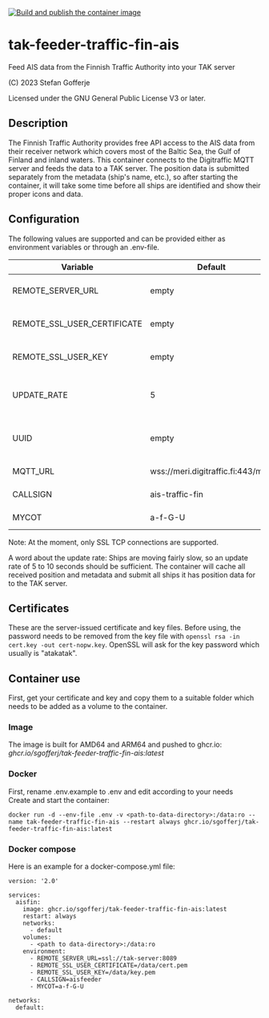 [![Build and publish the container image](https://github.com/sgofferj/tak-feeder-traffic-fin-ais/actions/workflows/actions.yml/badge.svg)](https://github.com/sgofferj/tak-feeder-traffic-fin-ais/actions/workflows/actions.yml)

# tak-feeder-traffic-fin-ais
Feed AIS data from the Finnish Traffic Authority into your TAK server

(C) 2023 Stefan Gofferje

Licensed under the GNU General Public License V3 or later.

## Description
The Finnish Traffic Authority provides free API access to the AIS data from their receiver network which covers most of the Baltic Sea, the Gulf of Finland and inland waters. This container connects to the Digitraffic MQTT server and feeds the data to a TAK server. The position data is submitted separately from the metadata (ship's name, etc.), so after starting the container, it will take some time before all ships are identified and show their proper icons and data.
## Configuration
The following values are supported and can be provided either as environment variables or through an .env-file.

| Variable | Default | Purpose |
|----------|---------|---------|
| REMOTE_SERVER_URL | empty | (mandatory) TAK server full URL, e.g. ssl://takserver:8089 |
| REMOTE_SSL_USER_CERTIFICATE | empty | (mandatory for ssl) User certificate in PEM format |
| REMOTE_SSL_USER_KEY | empty | (mandatory for ssl) User certificate key file (xxx.key) |
| UPDATE_RATE | 5 | (optional) Update rate in seconds (how often data is sent to the server) |
| UUID | empty | (optional) Set feeder UID - if not set, the feeder will create one |
| MQTT_URL | wss://meri.digitraffic.fi:443/mqtt | (optional) Set MQTT URL |
| CALLSIGN | ais-traffic-fin | (optional) Callsign for heartbeat |
| MYCOT | a-f-G-U | (optional) CoT type for heartbeat |

Note: At the moment, only SSL TCP connections are supported.

A word about the update rate: Ships are moving fairly slow, so an update rate of 5 to 10 seconds should be sufficient. The container will cache all received position and metadata and submit all ships it has position data for to the TAK server.
## Certificates
These are the server-issued certificate and key files. Before using, the password needs to be removed from the key file with `openssl rsa -in cert.key -out cert-nopw.key`. OpenSSL will ask for the key password which usually is "atakatak".

## Container use
First, get your certificate and key and copy them to a suitable folder which needs to be added as a volume to the container.
### Image
The image is built for AMD64 and ARM64 and pushed to ghcr.io: *ghcr.io/sgofferj/tak-feeder-traffic-fin-ais:latest*
### Docker
First, rename .env.example to .env and edit according to your needs \
Create and start the container:
```
docker run -d --env-file .env -v <path-to-data-directory>:/data:ro --name tak-feeder-traffic-fin-ais --restart always ghcr.io/sgofferj/tak-feeder-traffic-fin-ais:latest
```

### Docker compose
Here is an example for a docker-compose.yml file:
```
version: '2.0'

services:
  aisfin:
    image: ghcr.io/sgofferj/tak-feeder-traffic-fin-ais:latest
    restart: always
    networks:
      - default
    volumes:
      - <path to data-directory>:/data:ro
    environment:
      - REMOTE_SERVER_URL=ssl://tak-server:8089
      - REMOTE_SSL_USER_CERTIFICATE=/data/cert.pem
      - REMOTE_SSL_USER_KEY=/data/key.pem
      - CALLSIGN=aisfeeder
      - MYCOT=a-f-G-U

networks:
  default:
